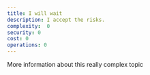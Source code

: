 ```yaml
---
title: I will wait
description: I accept the risks.
complexity:  0
security: 0
cost: 0
operations: 0
---
```


More information about this really complex topic